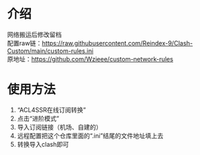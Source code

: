 # 介绍
网络搬运后修改留档  
配置raw链：https://raw.githubusercontent.com/Reindex-9/Clash-Custom/main/custom-rules.ini  
原地址：https://github.com/Wzieee/custom-network-rules  
# 使用方法
1. “ACL4SSR在线订阅转换”
2. 点击“进阶模式”
3. 导入订阅链接（机场、自建的）
4. 远程配置把这个仓库里面的“.ini”结尾的文件地址填上去
5. 转换导入clash即可
